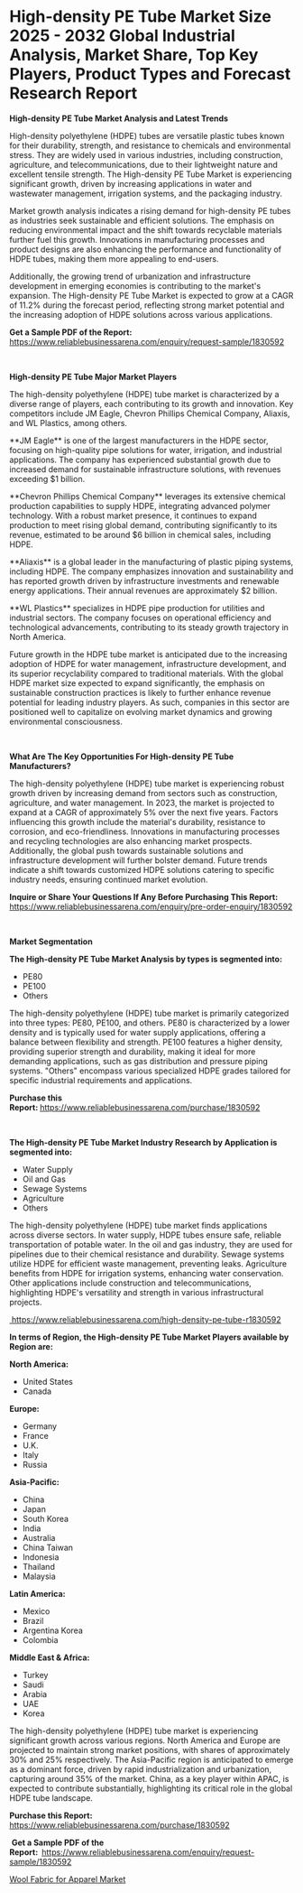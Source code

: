 <p><h1>High-density PE Tube Market Size 2025 - 2032 Global Industrial Analysis, Market Share, Top Key Players, Product Types and Forecast Research Report</h1></p><p><strong>High-density PE Tube Market Analysis and Latest Trends</strong></p>
<p><p>High-density polyethylene (HDPE) tubes are versatile plastic tubes known for their durability, strength, and resistance to chemicals and environmental stress. They are widely used in various industries, including construction, agriculture, and telecommunications, due to their lightweight nature and excellent tensile strength. The High-density PE Tube Market is experiencing significant growth, driven by increasing applications in water and wastewater management, irrigation systems, and the packaging industry.</p><p>Market growth analysis indicates a rising demand for high-density PE tubes as industries seek sustainable and efficient solutions. The emphasis on reducing environmental impact and the shift towards recyclable materials further fuel this growth. Innovations in manufacturing processes and product designs are also enhancing the performance and functionality of HDPE tubes, making them more appealing to end-users.</p><p>Additionally, the growing trend of urbanization and infrastructure development in emerging economies is contributing to the market's expansion. The High-density PE Tube Market is expected to grow at a CAGR of 11.2% during the forecast period, reflecting strong market potential and the increasing adoption of HDPE solutions across various applications.</p></p>
<p><strong>Get a Sample PDF of the Report:&nbsp;</strong> <a href="https://www.reliablebusinessarena.com/enquiry/request-sample/1830592?utm_campaign=2515&utm_medium=2&utm_source=Github&utm_content=ia&utm_term=03042025&utm_id=high-density-pe-tube">https://www.reliablebusinessarena.com/enquiry/request-sample/1830592</a></p>
<p>&nbsp;</p>
<p><strong>High-density PE Tube Major Market Players</strong></p>
<p><p>The high-density polyethylene (HDPE) tube market is characterized by a diverse range of players, each contributing to its growth and innovation. Key competitors include JM Eagle, Chevron Phillips Chemical Company, Aliaxis, and WL Plastics, among others.</p><p>**JM Eagle** is one of the largest manufacturers in the HDPE sector, focusing on high-quality pipe solutions for water, irrigation, and industrial applications. The company has experienced substantial growth due to increased demand for sustainable infrastructure solutions, with revenues exceeding $1 billion.</p><p>**Chevron Phillips Chemical Company** leverages its extensive chemical production capabilities to supply HDPE, integrating advanced polymer technology. With a robust market presence, it continues to expand production to meet rising global demand, contributing significantly to its revenue, estimated to be around $6 billion in chemical sales, including HDPE.</p><p>**Aliaxis** is a global leader in the manufacturing of plastic piping systems, including HDPE. The company emphasizes innovation and sustainability and has reported growth driven by infrastructure investments and renewable energy applications. Their annual revenues are approximately $2 billion.</p><p>**WL Plastics** specializes in HDPE pipe production for utilities and industrial sectors. The company focuses on operational efficiency and technological advancements, contributing to its steady growth trajectory in North America.</p><p>Future growth in the HDPE tube market is anticipated due to the increasing adoption of HDPE for water management, infrastructure development, and its superior recyclability compared to traditional materials. With the global HDPE market size expected to expand significantly, the emphasis on sustainable construction practices is likely to further enhance revenue potential for leading industry players. As such, companies in this sector are positioned well to capitalize on evolving market dynamics and growing environmental consciousness.</p></p>
<p>&nbsp;</p>
<p><strong>What Are The Key Opportunities For High-density PE Tube Manufacturers?</strong></p>
<p><p>The high-density polyethylene (HDPE) tube market is experiencing robust growth driven by increasing demand from sectors such as construction, agriculture, and water management. In 2023, the market is projected to expand at a CAGR of approximately 5% over the next five years. Factors influencing this growth include the material's durability, resistance to corrosion, and eco-friendliness. Innovations in manufacturing processes and recycling technologies are also enhancing market prospects. Additionally, the global push towards sustainable solutions and infrastructure development will further bolster demand. Future trends indicate a shift towards customized HDPE solutions catering to specific industry needs, ensuring continued market evolution.</p></p>
<p><strong>Inquire or Share Your Questions If Any Before Purchasing This Report:</strong> <a href="https://www.reliablebusinessarena.com/enquiry/pre-order-enquiry/1830592?utm_campaign=2515&utm_medium=2&utm_source=Github&utm_content=ia&utm_term=03042025&utm_id=high-density-pe-tube">https://www.reliablebusinessarena.com/enquiry/pre-order-enquiry/1830592</a></p>
<p>&nbsp;</p>
<p><strong>Market Segmentation</strong></p>
<p><strong>The High-density PE Tube Market Analysis by types is segmented into:</strong></p>
<p><ul><li>PE80</li><li>PE100</li><li>Others</li></ul></p>
<p><p>The high-density polyethylene (HDPE) tube market is primarily categorized into three types: PE80, PE100, and others. PE80 is characterized by a lower density and is typically used for water supply applications, offering a balance between flexibility and strength. PE100 features a higher density, providing superior strength and durability, making it ideal for more demanding applications, such as gas distribution and pressure piping systems. "Others" encompass various specialized HDPE grades tailored for specific industrial requirements and applications.</p></p>
<p><strong>Purchase this Report:&nbsp;</strong><a href="https://www.reliablebusinessarena.com/purchase/1830592?utm_campaign=2515&utm_medium=2&utm_source=Github&utm_content=ia&utm_term=03042025&utm_id=high-density-pe-tube">https://www.reliablebusinessarena.com/purchase/1830592</a></p>
<p>&nbsp;</p>
<p><strong>The High-density PE Tube Market Industry Research by Application is segmented into:</strong></p>
<p><ul><li>Water Supply</li><li>Oil and Gas</li><li>Sewage Systems</li><li>Agriculture</li><li>Others</li></ul></p>
<p><p>The high-density polyethylene (HDPE) tube market finds applications across diverse sectors. In water supply, HDPE tubes ensure safe, reliable transportation of potable water. In the oil and gas industry, they are used for pipelines due to their chemical resistance and durability. Sewage systems utilize HDPE for efficient waste management, preventing leaks. Agriculture benefits from HDPE for irrigation systems, enhancing water conservation. Other applications include construction and telecommunications, highlighting HDPE's versatility and strength in various infrastructural projects.</p></p>
<p><a href="https://www.reliablebusinessarena.com/high-density-pe-tube-r1830592?utm_campaign=2515&utm_medium=2&utm_source=Github&utm_content=ia&utm_term=03042025&utm_id=high-density-pe-tube">&nbsp;https://www.reliablebusinessarena.com/high-density-pe-tube-r1830592</a></p>
<p><strong>In terms of Region, the High-density PE Tube Market Players available by Region are:</strong></p>
<p>
    <p> <strong> North America: </strong>
        <ul>
            <li>United States</li>
            <li>Canada</li>
        </ul>
        </p> 
    <p> <strong> Europe: </strong>
        <ul>
            <li>Germany</li>
            <li>France</li>
            <li>U.K.</li>
            <li>Italy</li>
            <li>Russia</li>
        </ul>
        </p> 
    <p> <strong> Asia-Pacific: </strong>
        <ul>
            <li>China</li>
            <li>Japan</li>
            <li>South Korea</li>
            <li>India</li>
            <li>Australia</li>
            <li>China Taiwan</li>
            <li>Indonesia</li>
            <li>Thailand</li>
            <li>Malaysia</li>
        </ul>
        </p> 
    <p> <strong> Latin America: </strong>
        <ul>
            <li>Mexico</li>
            <li>Brazil</li>
            <li>Argentina Korea</li>
            <li>Colombia</li>
        </ul>
        </p> 
    <p> <strong> Middle East & Africa: </strong>
        <ul>
            <li>Turkey</li>
            <li>Saudi</li>
            <li>Arabia</li>
            <li>UAE</li>
            <li>Korea</li>
        </ul>
    </p>
    </p>
<p><p>The high-density polyethylene (HDPE) tube market is experiencing significant growth across various regions. North America and Europe are projected to maintain strong market positions, with shares of approximately 30% and 25% respectively. The Asia-Pacific region is anticipated to emerge as a dominant force, driven by rapid industrialization and urbanization, capturing around 35% of the market. China, as a key player within APAC, is expected to contribute substantially, highlighting its critical role in the global HDPE tube landscape.</p></p>
<p><strong>Purchase this Report: </strong><a href="https://www.reliablebusinessarena.com/purchase/1830592?utm_campaign=2515&utm_medium=2&utm_source=Github&utm_content=ia&utm_term=03042025&utm_id=high-density-pe-tube">https://www.reliablebusinessarena.com/purchase/1830592</a></p>
<p>&nbsp;<strong>Get a Sample PDF of the Report:&nbsp;&nbsp;</strong><a href="https://www.reliablebusinessarena.com/enquiry/request-sample/1830592?utm_campaign=2515&utm_medium=2&utm_source=Github&utm_content=ia&utm_term=03042025&utm_id=high-density-pe-tube">https://www.reliablebusinessarena.com/enquiry/request-sample/1830592</a></p>
<p><strong></strong></p>
<p><p><a href="https://github.com/barnickclara79/Market-Research-Report-List-1/blob/main/wool-fabric-for-apparel-market.md?utm_campaign=2515&utm_medium=2&utm_source=Github&utm_content=ia&utm_term=03042025&utm_id=high-density-pe-tube">Wool Fabric for Apparel Market</a></p></p>